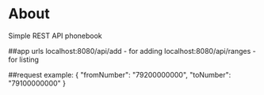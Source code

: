# About #

Simple REST API phonebook

##app urls 
localhost:8080/api/add - for adding
localhost:8080/api/ranges - for listing

##request example:
{
    "fromNumber": "79200000000",
    "toNumber": "79100000000"
}
